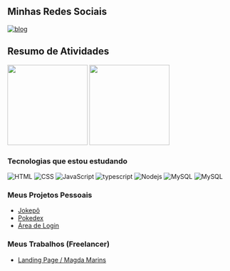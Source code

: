 ## Minhas Redes Sociais
[![blog](https://img.shields.io/badge/LinkedIn-0077B5?style=for-the-badge&logo=linkedin&logoColor=white)](https://www.linkedin.com/in/luan-alves-tanikawa-14b718245/)

## Resumo de Atividades
<div>
    <img height = "180em" src = "https://github-readme-stats.vercel.app/api?username=luanTanikawa&show_icons=true&theme=tokyonight">
    <img height = "180em" src = "https://github-readme-stats.vercel.app/api/top-langs/?username=luanTanikawa&layout=compact&theme=tokyonight">
</div>

### Tecnologias que estou estudando
<div>
    <img alt = "HTML" src = "https://img.shields.io/badge/HTML5-E34F26?style=for-the-badge&logo=html5&logoColor=white">
    <img alt = "CSS" src = "https://img.shields.io/badge/CSS3-1572B6?style=for-the-badge&logo=css3&logoColor=white">
    <img alt = "JavaScript" src = "https://img.shields.io/badge/JavaScript-F7DF1E?style=for-the-badge&logo=javascript&logoColor=black">
    <img alt = "typescript" src = "https://img.shields.io/badge/TypeScript-007ACC?style=for-the-badge&logo=typescript&logoColor=white">
    <img alt = "Nodejs" src = "https://img.shields.io/badge/Node.js-43853D?style=for-the-badge&logo=node.js&logoColor=white">
    <img alt = "MySQL" src = "https://img.shields.io/badge/MySQL-00000F?style=for-the-badge&logo=mysql&logoColor=white">
    <img alt = "MySQL" src = "https://img.shields.io/badge/React-20232A?style=for-the-badge&logo=react&logoColor=61DAFB">
</div>

### Meus Projetos Pessoais

- <a href="https://luantanikawa.github.io/Jokenpo/" target="_blanck">Jokepô</a>
- <a href="https://luantanikawa.github.io/Pokedex/" target="_blanck">Pokedex</a>
- <a href="https://luantanikawa.github.io/Area-de-Login/" target="_blanck">Área de Login</a>

### Meus Trabalhos (Freelancer)

- <a href="https://magdamarins.com.br/" target="_blanck">Landing Page / Magda Marins</a>




